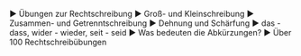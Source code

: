 ► Übungen zur Rechtschreibung
► Groß- und Kleinschreibung
► Zusammen- und Getrenntschreibung
► Dehnung und Schärfung
► das - dass, wider - wieder, seit - seid
► Was bedeuten die Abkürzungen?
► Über 100 Rechtschreibübungen